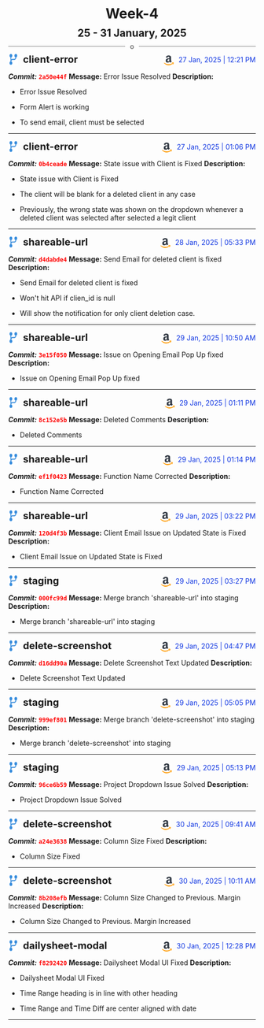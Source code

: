 <h1 style="text-align:center; margin-bottom:10px">Week-4</h1>
<h2 style="text-align:center; margin:0px">25 - 31 January, 2025</h2>
<div style="display: flex; align-items: center; justify-content: center;">
  <hr style="flex: 1; background-color: gray;" />
  <span style="padding: 0 10px;font-weight:bold; color:gray">o</span>
  <hr style="flex: 1; background-color: gray;" />
</div>

<div style="display: flex; justify-content: space-between; align-items:end;">
  <div style="display:flex">
      <img src="../assets/branch.svg" alt="GitHub Logo"  style="width:20px; margin:0 10px 0 0">
      <h3 style="margin: 0; padding:0; font-weight: bold; font-size:20px;">client-error</h3>
  </div>
  <div style="display:flex">
  <img src="../assets/amazon.svg" alt="Amazon Logo" style="width:20px">
    <span style="color:rgb(16, 54, 226); text-align: right; margin:0 0 0 10px; padding:0px;">27 Jan, 2025 | 12:21 PM</span>
  </div>
</div>

**_Commit:_** <code style="color: red; font-weight: bold;">2a50e44f</code>
**Message:** Error Issue Resolved
**Description:**
- Error Issue Resolved

-  Form Alert is working
-  To send email, client must be selected
---
<div style="display: flex; justify-content: space-between; align-items:end;">
  <div style="display:flex">
      <img src="../assets/branch.svg" alt="GitHub Logo"  style="width:20px; margin:0 10px 0 0">
      <h3 style="margin: 0; padding:0; font-weight: bold; font-size:20px;">client-error</h3>
  </div>
  <div style="display:flex">
  <img src="../assets/amazon.svg" alt="Amazon Logo" style="width:20px">
    <span style="color:rgb(16, 54, 226); text-align: right; margin:0 0 0 10px; padding:0px;">27 Jan, 2025 | 01:06 PM</span>
  </div>
</div>

**_Commit:_** <code style="color: red; font-weight: bold;">0b4ceade</code>
**Message:** State issue with Client is Fixed
**Description:**
- State issue with Client is Fixed

- The client will be blank for a deleted client in any case
- Previously, the wrong state was shown on the dropdown whenever a deleted client was selected after selected a legit client
---
<div style="display: flex; justify-content: space-between; align-items:end;">
  <div style="display:flex">
      <img src="../assets/branch.svg" alt="GitHub Logo"  style="width:20px; margin:0 10px 0 0">
      <h3 style="margin: 0; padding:0; font-weight: bold; font-size:20px;">shareable-url</h3>
  </div>
  <div style="display:flex">
  <img src="../assets/amazon.svg" alt="Amazon Logo" style="width:20px">
    <span style="color:rgb(16, 54, 226); text-align: right; margin:0 0 0 10px; padding:0px;">28 Jan, 2025 | 05:33 PM</span>
  </div>
</div>

**_Commit:_** <code style="color: red; font-weight: bold;">d4dabde4</code>
**Message:** Send Email for deleted client is fixed
**Description:**
- Send Email for deleted client is fixed

- Won't hit API if clien_id is null
- Will show the notification for only client deletion case.
---
<div style="display: flex; justify-content: space-between; align-items:end;">
  <div style="display:flex">
      <img src="../assets/branch.svg" alt="GitHub Logo"  style="width:20px; margin:0 10px 0 0">
      <h3 style="margin: 0; padding:0; font-weight: bold; font-size:20px;">shareable-url</h3>
  </div>
  <div style="display:flex">
  <img src="../assets/amazon.svg" alt="Amazon Logo" style="width:20px">
    <span style="color:rgb(16, 54, 226); text-align: right; margin:0 0 0 10px; padding:0px;">29 Jan, 2025 | 10:50 AM</span>
  </div>
</div>

**_Commit:_** <code style="color: red; font-weight: bold;">3e15f050</code>
**Message:** Issue on Opening Email Pop Up fixed
**Description:**
- Issue on Opening Email Pop Up fixed
---
<div style="display: flex; justify-content: space-between; align-items:end;">
  <div style="display:flex">
      <img src="../assets/branch.svg" alt="GitHub Logo"  style="width:20px; margin:0 10px 0 0">
      <h3 style="margin: 0; padding:0; font-weight: bold; font-size:20px;">shareable-url</h3>
  </div>
  <div style="display:flex">
  <img src="../assets/amazon.svg" alt="Amazon Logo" style="width:20px">
    <span style="color:rgb(16, 54, 226); text-align: right; margin:0 0 0 10px; padding:0px;">29 Jan, 2025 | 01:11 PM</span>
  </div>
</div>

**_Commit:_** <code style="color: red; font-weight: bold;">8c152e5b</code>
**Message:** Deleted Comments
**Description:**
- Deleted Comments
---
<div style="display: flex; justify-content: space-between; align-items:end;">
  <div style="display:flex">
      <img src="../assets/branch.svg" alt="GitHub Logo"  style="width:20px; margin:0 10px 0 0">
      <h3 style="margin: 0; padding:0; font-weight: bold; font-size:20px;">shareable-url</h3>
  </div>
  <div style="display:flex">
  <img src="../assets/amazon.svg" alt="Amazon Logo" style="width:20px">
    <span style="color:rgb(16, 54, 226); text-align: right; margin:0 0 0 10px; padding:0px;">29 Jan, 2025 | 01:14 PM</span>
  </div>
</div>

**_Commit:_** <code style="color: red; font-weight: bold;">ef1f0423</code>
**Message:** Function Name Corrected
**Description:**
- Function Name Corrected
---
<div style="display: flex; justify-content: space-between; align-items:end;">
  <div style="display:flex">
      <img src="../assets/branch.svg" alt="GitHub Logo"  style="width:20px; margin:0 10px 0 0">
      <h3 style="margin: 0; padding:0; font-weight: bold; font-size:20px;">shareable-url</h3>
  </div>
  <div style="display:flex">
  <img src="../assets/amazon.svg" alt="Amazon Logo" style="width:20px">
    <span style="color:rgb(16, 54, 226); text-align: right; margin:0 0 0 10px; padding:0px;">29 Jan, 2025 | 03:22 PM</span>
  </div>
</div>

**_Commit:_** <code style="color: red; font-weight: bold;">120d4f3b</code>
**Message:** Client Email Issue on Updated State is Fixed
**Description:**
- Client Email Issue on Updated State is Fixed
---
<div style="display: flex; justify-content: space-between; align-items:end;">
  <div style="display:flex">
      <img src="../assets/branch.svg" alt="GitHub Logo"  style="width:20px; margin:0 10px 0 0">
      <h3 style="margin: 0; padding:0; font-weight: bold; font-size:20px;">staging</h3>
  </div>
  <div style="display:flex">
  <img src="../assets/amazon.svg" alt="Amazon Logo" style="width:20px">
    <span style="color:rgb(16, 54, 226); text-align: right; margin:0 0 0 10px; padding:0px;">29 Jan, 2025 | 03:27 PM</span>
  </div>
</div>

**_Commit:_** <code style="color: red; font-weight: bold;">000fc99d</code>
**Message:** Merge branch 'shareable-url' into staging
**Description:**
- Merge branch 'shareable-url' into staging
---
<div style="display: flex; justify-content: space-between; align-items:end;">
  <div style="display:flex">
      <img src="../assets/branch.svg" alt="GitHub Logo"  style="width:20px; margin:0 10px 0 0">
      <h3 style="margin: 0; padding:0; font-weight: bold; font-size:20px;">delete-screenshot</h3>
  </div>
  <div style="display:flex">
  <img src="../assets/amazon.svg" alt="Amazon Logo" style="width:20px">
    <span style="color:rgb(16, 54, 226); text-align: right; margin:0 0 0 10px; padding:0px;">29 Jan, 2025 | 04:47 PM</span>
  </div>
</div>

**_Commit:_** <code style="color: red; font-weight: bold;">d16dd90a</code>
**Message:** Delete Screenshot Text Updated
**Description:**
- Delete Screenshot Text Updated
---
<div style="display: flex; justify-content: space-between; align-items:end;">
  <div style="display:flex">
      <img src="../assets/branch.svg" alt="GitHub Logo"  style="width:20px; margin:0 10px 0 0">
      <h3 style="margin: 0; padding:0; font-weight: bold; font-size:20px;">staging</h3>
  </div>
  <div style="display:flex">
  <img src="../assets/amazon.svg" alt="Amazon Logo" style="width:20px">
    <span style="color:rgb(16, 54, 226); text-align: right; margin:0 0 0 10px; padding:0px;">29 Jan, 2025 | 05:05 PM</span>
  </div>
</div>

**_Commit:_** <code style="color: red; font-weight: bold;">999ef801</code>
**Message:** Merge branch 'delete-screenshot' into staging
**Description:**
- Merge branch 'delete-screenshot' into staging
---
<div style="display: flex; justify-content: space-between; align-items:end;">
  <div style="display:flex">
      <img src="../assets/branch.svg" alt="GitHub Logo"  style="width:20px; margin:0 10px 0 0">
      <h3 style="margin: 0; padding:0; font-weight: bold; font-size:20px;">staging</h3>
  </div>
  <div style="display:flex">
  <img src="../assets/amazon.svg" alt="Amazon Logo" style="width:20px">
    <span style="color:rgb(16, 54, 226); text-align: right; margin:0 0 0 10px; padding:0px;">29 Jan, 2025 | 05:13 PM</span>
  </div>
</div>

**_Commit:_** <code style="color: red; font-weight: bold;">96ce6b59</code>
**Message:** Project Dropdown Issue Solved
**Description:**
- Project Dropdown Issue Solved
---
<div style="display: flex; justify-content: space-between; align-items:end;">
  <div style="display:flex">
      <img src="../assets/branch.svg" alt="GitHub Logo"  style="width:20px; margin:0 10px 0 0">
      <h3 style="margin: 0; padding:0; font-weight: bold; font-size:20px;">delete-screenshot</h3>
  </div>
  <div style="display:flex">
  <img src="../assets/amazon.svg" alt="Amazon Logo" style="width:20px">
    <span style="color:rgb(16, 54, 226); text-align: right; margin:0 0 0 10px; padding:0px;">30 Jan, 2025 | 09:41 AM</span>
  </div>
</div>

**_Commit:_** <code style="color: red; font-weight: bold;">a24e3638</code>
**Message:** Column Size Fixed
**Description:**
- Column Size Fixed
---
<div style="display: flex; justify-content: space-between; align-items:end;">
  <div style="display:flex">
      <img src="../assets/branch.svg" alt="GitHub Logo"  style="width:20px; margin:0 10px 0 0">
      <h3 style="margin: 0; padding:0; font-weight: bold; font-size:20px;">delete-screenshot</h3>
  </div>
  <div style="display:flex">
  <img src="../assets/amazon.svg" alt="Amazon Logo" style="width:20px">
    <span style="color:rgb(16, 54, 226); text-align: right; margin:0 0 0 10px; padding:0px;">30 Jan, 2025 | 10:11 AM</span>
  </div>
</div>

**_Commit:_** <code style="color: red; font-weight: bold;">8b208efb</code>
**Message:** Column Size Changed to Previous. Margin Increased
**Description:**
- Column Size Changed to Previous. Margin Increased
---
<div style="display: flex; justify-content: space-between; align-items:end;">
  <div style="display:flex">
      <img src="../assets/branch.svg" alt="GitHub Logo"  style="width:20px; margin:0 10px 0 0">
      <h3 style="margin: 0; padding:0; font-weight: bold; font-size:20px;">dailysheet-modal</h3>
  </div>
  <div style="display:flex">
  <img src="../assets/amazon.svg" alt="Amazon Logo" style="width:20px">
    <span style="color:rgb(16, 54, 226); text-align: right; margin:0 0 0 10px; padding:0px;">30 Jan, 2025 | 12:28 PM</span>
  </div>
</div>

**_Commit:_** <code style="color: red; font-weight: bold;">f8292420</code>
**Message:** Dailysheet Modal UI Fixed
**Description:**
- Dailysheet Modal UI Fixed

- Time Range heading is in line with other heading
- Time Range and Time Diff are center aligned with date
---
